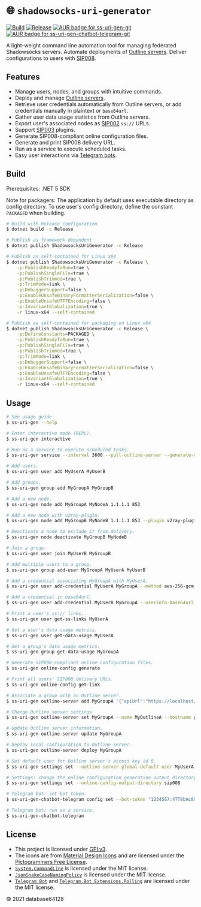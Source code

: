 # 🌐 `shadowsocks-uri-generator`

[![Build](https://github.com/database64128/shadowsocks-uri-generator/workflows/Build/badge.svg)](https://github.com/database64128/shadowsocks-uri-generator/actions?query=workflow%3ABuild)
[![Release](https://github.com/database64128/shadowsocks-uri-generator/workflows/Release/badge.svg)](https://github.com/database64128/shadowsocks-uri-generator/actions?query=workflow%3ARelease)
<a href="https://aur.archlinux.org/packages/ss-uri-gen-git/">
    <img alt="AUR badge for ss-uri-gen-git" src="https://img.shields.io/aur/version/ss-uri-gen-git?label=AUR%20git" />
</a>
<a href="https://aur.archlinux.org/packages/ss-uri-gen-chatbot-telegram-git/">
    <img alt="AUR badge for ss-uri-gen-chatbot-telegram-git" src="https://img.shields.io/aur/version/ss-uri-gen-chatbot-telegram-git?label=AUR%20git" />
</a>

A light-weight command line automation tool for managing federated Shadowsocks servers. Automate deployments of [Outline servers](https://github.com/Jigsaw-Code/outline-server). Deliver configurations to users with [SIP008](https://github.com/shadowsocks/shadowsocks-org/issues/89).

## Features

- Manage users, nodes, and groups with intuitive commands.
- Deploy and manage [Outline servers](https://github.com/Jigsaw-Code/outline-server).
- Retrieve user credentials automatically from Outline servers, or add credentials manually in plaintext or `base64url`.
- Gather user data usage statistics from Outline servers.
- Export user's associated nodes as [SIP002](https://shadowsocks.org/en/spec/SIP002-URI-Scheme.html) `ss://` URLs.
- Support [SIP003](https://shadowsocks.org/en/spec/Plugin.html) plugins.
- Generate SIP008-compliant online configuration files.
- Generate and print SIP008 delivery URL.
- Run as a service to execute scheduled tasks.
- Easy user interactions via [Telegram bots](https://core.telegram.org/bots).

## Build

Prerequisites: .NET 5 SDK

Note for packagers: The application by default uses executable directory as config directory. To use user's config directory, define the constant `PACKAGED` when building.

```bash
# Build with Release configuration
$ dotnet build -c Release

# Publish as framework-dependent
$ dotnet publish ShadowsocksUriGenerator -c Release

# Publish as self-contained for Linux x64
$ dotnet publish ShadowsocksUriGenerator -c Release \
    -p:PublishReadyToRun=true \
    -p:PublishSingleFile=true \
    -p:PublishTrimmed=true \
    -p:TrimMode=link \
    -p:DebuggerSupport=false \
    -p:EnableUnsafeBinaryFormatterSerialization=false \
    -p:EnableUnsafeUTF7Encoding=false \
    -p:InvariantGlobalization=true \
    -r linux-x64 --self-contained

# Publish as self-contained for packaging on Linux x64
$ dotnet publish ShadowsocksUriGenerator -c Release \
    -p:DefineConstants=PACKAGED \
    -p:PublishReadyToRun=true \
    -p:PublishSingleFile=true \
    -p:PublishTrimmed=true \
    -p:TrimMode=link \
    -p:DebuggerSupport=false \
    -p:EnableUnsafeBinaryFormatterSerialization=false \
    -p:EnableUnsafeUTF7Encoding=false \
    -p:InvariantGlobalization=true \
    -r linux-x64 --self-contained
```

## Usage

```bash
# See usage guide.
$ ss-uri-gen --help

# Enter interactive mode (REPL).
$ ss-uri-gen interactive

# Run as a service to execute scheduled tasks.
$ ss-uri-gen service --interval 3600 --pull-outline-server --generate-online-config

# Add users.
$ ss-uri-gen user add MyUserA MyUserB

# Add groups.
$ ss-uri-gen group add MyGroupA MyGroupB

# Add a new node.
$ ss-uri-gen node add MyGroupA MyNodeA 1.1.1.1 853

# Add a new node with v2ray-plugin.
$ ss-uri-gen node add MyGroupB MyNodeB 1.1.1.1 853 --plugin v2ray-plugin --plugin-opts "tls;host=cloudflare-dns.com"

# Deactivate a node to exclude it from delivery.
$ ss-uri-gen node deactivate MyGroupB MyNodeB

# Join a group.
$ ss-uri-gen user join MyUserB MyGroupB

# Add multiple users to a group.
$ ss-uri-gen group add-user MyGroupA MyUserA MyUserB

# Add a credential associating MyGroupA with MyUserA.
$ ss-uri-gen user add-credential MyUserA MyGroupA --method aes-256-gcm --password MyPassword

# Add a credential in base64url.
$ ss-uri-gen user add-credential MyUserB MyGroupA --userinfo-base64url eGNoYWNoYTIwLWlldGYtcG9seTEzMDU6TXlQYXNzd29yZA

# Print a user's ss:// links.
$ ss-uri-gen user get-ss-links MyUserA

# Get a user's data usage metrics.
$ ss-uri-gen user get-data-usage MyUserA

# Get a group's data usage metrics.
$ ss-uri-gen group get-data-usage MyGroupA

# Generate SIP008-compliant online configuration files.
$ ss-uri-gen online-config generate

# Print all users' SIP008 delivery URLs.
$ ss-uri-gen online-config get-link

# Associate a group with an Outline server.
$ ss-uri-gen outline-server add MyGroupA '{"apiUrl":"https://localhost/example","certSha256":"EXAMPLE"}'

# Change Outline server settings.
$ ss-uri-gen outline-server set MyGroupA --name MyOutlineA --hostname github.com --metrics true

# Update Outline server information.
$ ss-uri-gen outline-server update MyGroupA

# Deploy local configuration to Outline server.
$ ss-uri-gen outline-server deploy MyGroupA

# Set default user for Outline server's access key id 0.
$ ss-uri-gen settings set --outline-server-global-default-user MyUserA

# Settings: change the online configuration generation output directory to 'sip008'.
$ ss-uri-gen settings set --online-config-output-directory sip008

# Telegram bot: set bot token.
$ ss-uri-gen-chatbot-telegram config set --bot-token "1234567:4TT8bAc8GHUspu3ERYn-KGcvsvGB9u_n4ddy"

# Telegram bot: run as a service.
$ ss-uri-gen-chatbot-telegram
```

## License

- This project is licensed under [GPLv3](LICENSE).
- The icons are from [Material Design Icons](https://materialdesignicons.com/) and are licensed under the [Pictogrammers Free License](https://dev.materialdesignicons.com/license).
- [`System.CommandLine`](https://github.com/dotnet/command-line-api) is licensed under the MIT license.
- [`JsonSnakeCaseNamingPolicy`](https://github.com/dotnet/corefx/pull/40003) is licensed under the MIT license.
- [`Telegram.Bot`](https://github.com/TelegramBots/Telegram.Bot) and [`Telegram.Bot.Extensions.Polling`](https://github.com/TelegramBots/Telegram.Bot.Extensions.Polling) are licensed under the MIT license.

© 2021 database64128
